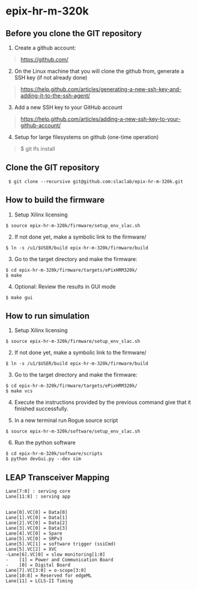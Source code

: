 # epix-hr-m-320k

## Before you clone the GIT repository

1) Create a github account:
> https://github.com/

2) On the Linux machine that you will clone the github from, generate a SSH key (if not already done)
> https://help.github.com/articles/generating-a-new-ssh-key-and-adding-it-to-the-ssh-agent/

3) Add a new SSH key to your GitHub account
> https://help.github.com/articles/adding-a-new-ssh-key-to-your-github-account/

4) Setup for large filesystems on github (one-time operation)
> $ git lfs install

## Clone the GIT repository
``` $ git clone --recursive git@github.com:slaclab/epix-hr-m-320k.git```


## How to build the firmware

1) Setup Xilinx licensing
```
$ source epix-hr-m-320k/firmware/setup_env_slac.sh
```

2) If not done yet, make a symbolic link to the firmware/
```
$ ln -s /u1/$USER/build epix-hr-m-320k/firmware/build
```

3) Go to the target directory and make the firmware:
```
$ cd epix-hr-m-320k/firmware/targets/ePixHRM320k/
$ make
```

4) Optional: Review the results in GUI mode
```
$ make gui
```

## How to run simulation

1) Setup Xilinx licensing
```
$ source epix-hr-m-320k/firmware/setup_env_slac.sh
```

2) If not done yet, make a symbolic link to the firmware/
```
$ ln -s /u1/$USER/build epix-hr-m-320k/firmware/build
```

3) Go to the target directory and make the firmware:
```
$ cd epix-hr-m-320k/firmware/targets/ePixHRM320k/
$ make vcs
```

4) Execute the instructions provided by the previous command
give that it finished successfully.

5) In a new terminal run Rogue source script
```
$ source epix-hr-m-320k/software/setup_env_slac.sh
```

6) Run the python software
```
$ cd epix-hr-m-320k/software/scripts
$ python devGui.py --dev sim
```

## LEAP Transceiver Mapping


```
Lane[7:0] : serving core
Lane[11:8] : serving app


Lane[0].VC[0] = Data[0]
Lane[1].VC[0] = Data[1]
Lane[2].VC[0] = Data[2]
Lane[3].VC[0] = Data[3]
Lane[4].VC[0] = Spare
Lane[5].VC[0] = SRPv3
Lane[5].VC[1] = software trigger (ssiCmd)
Lane[5].VC[2] = XVC
-Lane[6].VC[0] = slow monitoring[1:0]
-    [1] = Power and Communication Board
-    [0] = Digital Board
Lane[7].VC[3:0] = o-scope[3:0]
Lane[10:8] = Reserved for edgeML
Lane[11] = LCLS-II Timing
```
